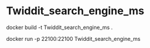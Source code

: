 # Twiddit_search_engine_ms

docker build -t Twiddit_search_engine_ms .

docker run -p 22100:22100 Twiddit_search_engine_ms
